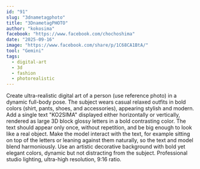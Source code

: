 ```yaml
---
id: "91"
slug: "3dnametagphoto"
title: "3DnametagPHOTO"
author: "kokosima"
facebook: "https://www.facebook.com/chochoshima"
date: "2025-09-16"
image: "https://www.facebook.com/share/p/1C68CA1BtA/"
tool: "Gemini"
tags:
  - digital-art
  - 3d
  - fashion
  - photorealistic
---
```

Create ultra-realistic digital art of a person (use reference photo) in a dynamic full-body pose. The subject wears casual relaxed outfits in bold colors (shirt, pants, shoes, and accessories), appearing stylish and modern. Add a single text "KO2SIMA" displayed either horizontally or vertically, rendered as large 3D block glossy letters in a bold contrasting color. The text should appear only once, without repetition, and be big enough to look like a real object. Make the model interact with the text, for example sitting on top of the letters or leaning against them naturally, so the text and model blend harmoniously. Use an artistic decorative background with bold yet elegant colors, dynamic but not distracting from the subject. Professional studio lighting, ultra-high resolution, 9:16 ratio.
